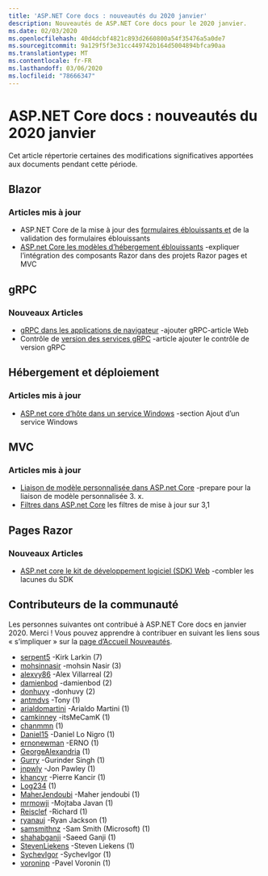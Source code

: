 ```yaml
---
title: 'ASP.NET Core docs : nouveautés du 2020 janvier'
description: Nouveautés de ASP.NET Core docs pour le 2020 janvier.
ms.date: 02/03/2020
ms.openlocfilehash: 40d4dcbf4821c893d2660800a54f35476a5a0de7
ms.sourcegitcommit: 9a129f5f3e31cc449742b164d5004894bfca90aa
ms.translationtype: MT
ms.contentlocale: fr-FR
ms.lasthandoff: 03/06/2020
ms.locfileid: "78666347"
---
```

# <a name="aspnet-core-docs-whats-new-for-january-2020"></a>ASP.NET Core docs : nouveautés du 2020 janvier

Cet article répertorie certaines des modifications significatives apportées aux documents pendant cette période.

## <a name="blazor"></a>Blazor

### <a name="updated-articles"></a>Articles mis à jour

- ASP.NET Core de la mise à jour des [formulaires éblouissants et](../blazor/forms-validation.md) de la validation des formulaires éblouissants
- [ASP.net Core les modèles d’hébergement éblouissants](../blazor/hosting-models.md) -expliquer l’intégration des composants Razor dans des projets Razor pages et MVC

## <a name="grpc"></a>gRPC

### <a name="new-articles"></a>Nouveaux Articles

- [gRPC dans les applications de navigateur](../grpc/browser.md) -ajouter gRPC-article Web
- Contrôle de [version des services gRPC](../grpc/versioning.md) -article ajouter le contrôle de version gRPC

## <a name="hosting-and-deployment"></a>Hébergement et déploiement

### <a name="updated-articles"></a>Articles mis à jour

- [ASP.net core d’hôte dans un service Windows](../host-and-deploy/windows-service.md) -section Ajout d’un service Windows

## <a name="mvc"></a>MVC

### <a name="updated-articles"></a>Articles mis à jour

- [Liaison de modèle personnalisée dans ASP.net Core](../mvc/advanced/custom-model-binding.md) -prepare pour la liaison de modèle personnalisée 3. x.
- [Filtres dans ASP.net Core](../mvc/controllers/filters.md) les filtres de mise à jour sur 3,1

## <a name="razor-pages"></a>Pages Razor

### <a name="new-articles"></a>Nouveaux Articles

- [ASP.net core le kit de développement logiciel (SDK) Web](../razor-pages/web-sdk.md) -combler les lacunes du SDK

## <a name="community-contributors"></a>Contributeurs de la communauté

Les personnes suivantes ont contribué à ASP.NET Core docs en janvier 2020. Merci ! Vous pouvez apprendre à contribuer en suivant les liens sous « s’impliquer » sur la [page d’Accueil Nouveautés](index.yml).

- [serpent5](https://github.com/serpent5) -Kirk Larkin (7)
- [mohsinnasir](https://github.com/mohsinnasir) -mohsin Nasir (3)
- [alexvy86](https://github.com/alexvy86) -Alex Villarreal (2)
- [damienbod](https://github.com/damienbod) -damienbod (2)
- [donhuvy](https://github.com/donhuvy) -donhuvy (2)
- [antmdvs](https://github.com/antmdvs) -Tony (1)
- [arialdomartini](https://github.com/arialdomartini) -Arialdo Martini (1)
- [camkinney](https://github.com/camkinney) -itsMeCamK (1)
- [chanmmn](https://github.com/chanmmn) (1)
- [Daniel15](https://github.com/Daniel15) -Daniel Lo Nigro (1)
- [ernonewman](https://github.com/ernonewman) -ERNO (1)
- [GeorgeAlexandria](https://github.com/GeorgeAlexandria) (1)
- [Gurry](https://github.com/gurry) -Gurinder Singh (1)
- [jnpwly](https://github.com/jnpwly) -Jon Pawley (1)
- [khancyr](https://github.com/khancyr) -Pierre Kancir (1)
- [Log234](https://github.com/Log234) (1)
- [MaherJendoubi](https://github.com/MaherJendoubi) -Maher jendoubi (1)
- [mrmowji](https://github.com/mrmowji) -Mojtaba Javan (1)
- [Reisclef](https://github.com/Reisclef) -Richard (1)
- [ryanauj](https://github.com/ryanauj) -Ryan Jackson (1)
- [samsmithnz](https://github.com/samsmithnz) -Sam Smith (Microsoft) (1)
- [shahabganji](https://github.com/shahabganji) -Saeed Ganji (1)
- [StevenLiekens](https://github.com/StevenLiekens) -Steven Liekens (1)
- [SychevIgor](https://github.com/SychevIgor) -SychevIgor (1)
- [voroninp](https://github.com/voroninp) -Pavel Voronin (1)
